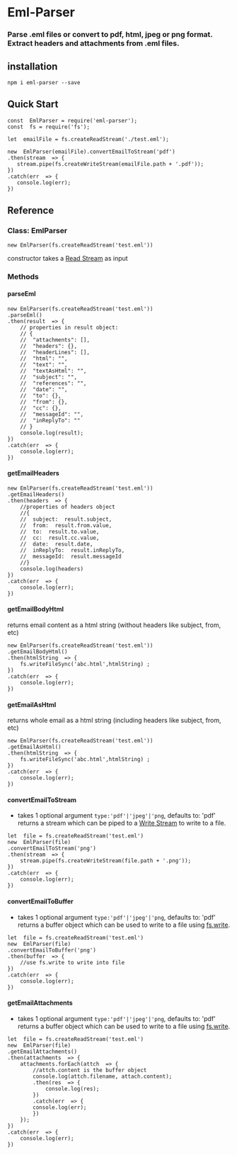 # Eml-Parser

### Parse .eml files or convert to pdf, html, jpeg or png format. Extract headers and attachments from .eml files.

## installation
`npm i eml-parser --save`

## Quick Start
 ```
 const  EmlParser = require('eml-parser');
 const  fs = require('fs');
 
 let  emailFile = fs.createReadStream('./test.eml');
 
new  EmlParser(emailFile).convertEmailToStream('pdf')
.then(stream  => {
	stream.pipe(fs.createWriteStream(emailFile.path + '.pdf'));
})
.catch(err  => {
	console.log(err);
})
 ```
## Reference

### Class: EmlParser
```
new EmlParser(fs.createReadStream('test.eml'))
```
constructor takes a [Read Stream](https://nodejs.org/api/fs.html#fs_fs_createreadstream_path_options) as input

### Methods
#### parseEml
```
new EmlParser(fs.createReadStream('test.eml'))
.parseEml()
.then(result  => {
	// properties in result object:
	// {
	//	"attachments": [],
	//	"headers": {},
	//	"headerLines": [],
	//	"html": "",
	//	"text": "",
	//	"textAsHtml": "",
	//	"subject": "",
	//	"references": "",
	//	"date": "",
	//	"to": {},
	//	"from": {},
	//	"cc": {},
	//	"messageId": "",
	//	"inReplyTo": ""
	// }
	console.log(result);
})
.catch(err  => {
	console.log(err);
})
```

#### getEmailHeaders
```
new EmlParser(fs.createReadStream('test.eml'))
.getEmailHeaders()
.then(headers  => {
	//properties of headers object
	//{
	//	subject:  result.subject,
	//	from:  result.from.value,
	//	to:  result.to.value,
	//	cc:  result.cc.value,
	//	date:  result.date,
	//	inReplyTo:  result.inReplyTo,
	//	messageId:  result.messageId
	//}
	console.log(headers)
})
.catch(err  => {
	console.log(err);
})
```

#### getEmailBodyHtml
returns email content as a html string (without headers like subject, from, etc)
```
new EmlParser(fs.createReadStream('test.eml'))
.getEmailBodyHtml()
.then(htmlString  => {
	fs.writeFileSync('abc.html',htmlString)	;
})
.catch(err  => {
	console.log(err);
})
```

#### getEmailAsHtml
returns whole email as a html string (including headers like subject, from, etc)
```
new EmlParser(fs.createReadStream('test.eml'))
.getEmailAsHtml()
.then(htmlString  => {
	fs.writeFileSync('abc.html',htmlString)	;
})
.catch(err  => {
	console.log(err);
})
```

#### convertEmailToStream
* takes 1 optional argument `type:'pdf'|'jpeg'|'png`, defaults to: 'pdf'
returns a stream which can be piped to a [Write Stream](https://nodejs.org/api/fs.html#fs_fs_createwritestream_path_options) to write to a file.
```
let  file = fs.createReadStream('test.eml')
new  EmlParser(file)
.convertEmailToStream('png')
.then(stream  => {
	stream.pipe(fs.createWriteStream(file.path + '.png'));
})
.catch(err  => {
	console.log(err);
})
```

#### convertEmailToBuffer
* takes 1 optional argument `type:'pdf'|'jpeg'|'png`, defaults to: 'pdf'
returns a buffer object which can be used to write to a file using [fs.write](https://nodejs.org/api/fs.html#fs_fs_write_fd_buffer_offset_length_position_callback).
```
let  file = fs.createReadStream('test.eml')
new  EmlParser(file)
.convertEmailToBuffer('png')
.then(buffer  => {
	//use fs.write to write into file
})
.catch(err  => {
	console.log(err);
})
```

#### getEmailAttachments
* takes 1 optional argument `type:'pdf'|'jpeg'|'png`, defaults to: 'pdf'
returns a buffer object which can be used to write to a file using [fs.write](https://nodejs.org/api/fs.html#fs_fs_write_fd_buffer_offset_length_position_callback).
```
let  file = fs.createReadStream('test.eml')
new  EmlParser(file)
.getEmailAttachments()
.then(attachments  => {
	attachments.forEach(attch  => {
		//attch.content is the buffer object
		console.log(attch.filename, attach.content);
		.then(res  => {
			console.log(res);
		})
		.catch(err  => {
		console.log(err);
		})
	});
})
.catch(err  => {
	console.log(err);
})
```
